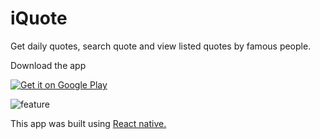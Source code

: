 # iQuote
Get daily quotes, search quote and view listed quotes by famous people. 

Download the app

<a href='https://play.google.com/store/apps/details?id=com.iquote&pcampaignid=MKT-Other-global-all-co-prtnr-py-PartBadge-Mar2515-1'><img alt='Get it on Google Play' src='https://play.google.com/intl/en_us/badges/images/generic/en_badge_web_generic.png'/></a>

![feature](https://user-images.githubusercontent.com/11080725/28737668-47e80f3e-73f8-11e7-8354-ff955da42f95.png)

This app was built using [React native.](https://facebook.github.io/react-native/)
